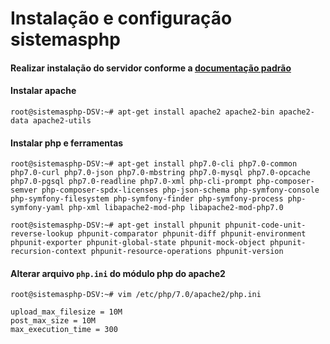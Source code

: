 # Instalação e configuração sistemasphp

#### Realizar instalação do servidor conforme a [documentação padrão](http://gitlab.tcm.ce.gov.br/Infraestrutura/Infraestrutura/wikis/documentacao-padrao-de-instalacao)

#### Instalar apache

`root@sistemasphp-DSV:~# apt-get install apache2 apache2-bin apache2-data apache2-utils`

#### Instalar php e ferramentas

`root@sistemasphp-DSV:~# apt-get install php7.0-cli php7.0-common php7.0-curl php7.0-json php7.0-mbstring php7.0-mysql php7.0-opcache php7.0-pgsql php7.0-readline php7.0-xml php-cli-prompt php-composer-semver php-composer-spdx-licenses php-json-schema php-symfony-console php-symfony-filesystem php-symfony-finder php-symfony-process php-symfony-yaml php-xml libapache2-mod-php libapache2-mod-php7.0`

`root@sistemasphp-DSV:~# apt-get install phpunit phpunit-code-unit-reverse-lookup phpunit-comparator phpunit-diff phpunit-environment phpunit-exporter phpunit-global-state phpunit-mock-object phpunit-recursion-context phpunit-resource-operations phpunit-version`

#### Alterar arquivo `php.ini` do módulo php do apache2

`root@sistemasphp-DSV:~# vim /etc/php/7.0/apache2/php.ini`
```
upload_max_filesize = 10M
post_max_size = 10M
max_execution_time = 300
```